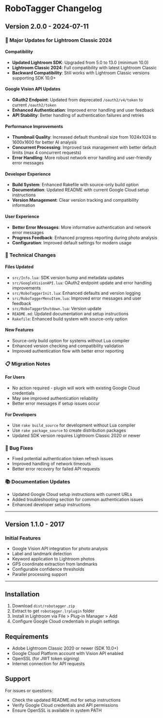# RoboTagger Changelog

## Version 2.0.0 - 2024-07-11

### 🚀 Major Updates for Lightroom Classic 2024

#### **Compatibility**
- **Updated Lightroom SDK**: Upgraded from 5.0 to 13.0 (minimum 10.0)
- **Lightroom Classic 2024**: Full compatibility with latest Lightroom Classic
- **Backward Compatibility**: Still works with Lightroom Classic versions supporting SDK 10.0+

#### **Google Vision API Updates**
- **OAuth2 Endpoint**: Updated from deprecated `/oauth2/v4/token` to current `/oauth2/token`
- **Enhanced Authentication**: Improved error handling and user feedback
- **API Stability**: Better handling of authentication failures and retries

#### **Performance Improvements**
- **Thumbnail Quality**: Increased default thumbnail size from 1024x1024 to 1600x1600 for better AI analysis
- **Concurrent Processing**: Improved task management with better default limits (max 4 concurrent requests)
- **Error Handling**: More robust network error handling and user-friendly error messages

#### **Developer Experience**
- **Build System**: Enhanced Rakefile with source-only build option
- **Documentation**: Updated README with current Google Cloud setup instructions
- **Version Management**: Clear version tracking and compatibility information

#### **User Experience**
- **Better Error Messages**: More informative authentication and network error messages
- **Progress Feedback**: Enhanced progress reporting during photo analysis
- **Configuration**: Improved default settings for modern usage

### 🔧 Technical Changes

#### **Files Updated**
- `src/Info.lua`: SDK version bump and metadata updates
- `src/GoogleVisionAPI.lua`: OAuth2 endpoint update and error handling improvements
- `src/RoboTaggerInit.lua`: Enhanced defaults and version logging
- `src/RoboTaggerMenuItem.lua`: Improved error messages and user feedback
- `src/RoboTaggerShutdown.lua`: Version update
- `README.md`: Updated documentation and setup instructions
- `Rakefile`: Enhanced build system with source-only option

#### **New Features**
- Source-only build option for systems without Lua compiler
- Enhanced version checking and compatibility validation
- Improved authentication flow with better error reporting

### 📋 Migration Notes

#### **For Users**
- No action required - plugin will work with existing Google Cloud credentials
- May see improved authentication reliability
- Better error messages if setup issues occur

#### **For Developers**
- Use `rake build_source` for development without Lua compiler
- Use `rake package_source` to create distribution packages
- Updated SDK version requires Lightroom Classic 2020 or newer

### 🐛 Bug Fixes
- Fixed potential authentication token refresh issues
- Improved handling of network timeouts
- Better error recovery for failed API requests

### 📚 Documentation Updates
- Updated Google Cloud setup instructions with current URLs
- Added troubleshooting section for common authentication issues
- Enhanced developer setup instructions

---

## Version 1.1.0 - 2017

### Initial Features
- Google Vision API integration for photo analysis
- Label and landmark detection
- Keyword application to Lightroom photos
- GPS coordinate extraction from landmarks
- Configurable confidence thresholds
- Parallel processing support

---

## Installation

1. Download `dist/robotagger.zip`
2. Extract to get `robotagger.lrplugin` folder
3. Install in Lightroom via File > Plug-in Manager > Add
4. Configure Google Cloud credentials in plugin settings

## Requirements

- Adobe Lightroom Classic 2020 or newer (SDK 10.0+)
- Google Cloud Platform account with Vision API enabled
- OpenSSL (for JWT token signing)
- Internet connection for API requests

## Support

For issues or questions:
- Check the updated README.md for setup instructions
- Verify Google Cloud credentials and API permissions
- Ensure OpenSSL is available in system PATH
